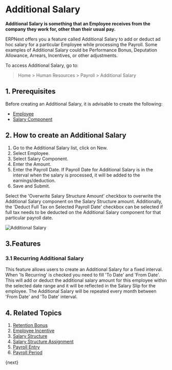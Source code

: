 <!-- add-breadcrumbs -->
# Additional Salary

**Additional Salary is something that an Employee receives from the company they work for, other than their usual pay.**


ERPNext offers you a feature called Additional Salary to add or deduct ad hoc salary for a particular Employee while processing the Payroll. Some examples of Additional Salary could be Performance Bonus, Deputation Allowance, Arrears, Incentives, or other adjustments.

To access Additional Salary, go to:

> Home > Human Resources > Payroll > Additional Salary

## 1. Prerequisites

Before creating an Additional Salary, it is advisable to create the following:

* [Employee](/docs/v12/user/manual/en/human-resources/employee)
* [Salary Component](/docs/v12/user/manual/en/human-resources/salary-component)


## 2. How to create an Additional Salary


1. Go to the Additional Salary list, click on New.
2. Select Employee.
3. Select Salary Component.
4. Enter the Amount.
1. Enter the Payroll Date. If Payroll Date for Additional Salary is in the interval when the salary is processed, it will be added to the earnings/deduction.
1. Save and Submit.

Select the 'Overwrite Salary Structure Amount' checkbox to overwrite the Additional Salary component on the Salary Structure amount. Additionally, the 'Deduct Full Tax on Selected Payroll Date' checkbox can be selected if full tax needs to be deducted on the Additional Salary component for that particular payroll date.

<img class="screenshot" alt="Additional Salary" src="{{docs_base_url}}/v12/assets/img/human-resources/additional-salary.png">

## 3.Features

### 3.1 Recurring Additional Salary
This feature allows users to create an Additional Salary for a fixed interval.
When 'Is Recurring' is checked you need to fill 'To Date' and 'From Date'.
This will add or deduct the additional salary amount for this employee within the selected date range and it will be reflected in the Salary Slip for the employee. The Additional Salary will be repeated every month between 'From Date' and 'To Date' interval.

## 4. Related Topics

1. [Retention Bonus](/docs/v12/user/manual/en/human-resources/retention-bonus)
1. [Employee Incentive](/docs/v12/user/manual/en/human-resources/employee-incentive)
1. [Salary Structure](/docs/v12/user/manual/en/human-resources/salary-structure)
1. [Salary Structure Assignment](/docs/v12/user/manual/en/human-resources/salary-structure-assignment)
1. [Payroll Entry](/docs/v12/user/manual/en/human-resources/payroll-entry)
1. [Payroll Period](/docs/v12/user/manual/en/human-resources/payroll-period)


{next}
